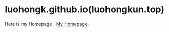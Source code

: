 # luohongk.github.io(luohongkun.top)

Here is my Homepage，[My Homepage](http://luohongkun.top/ "My Homepage")。
